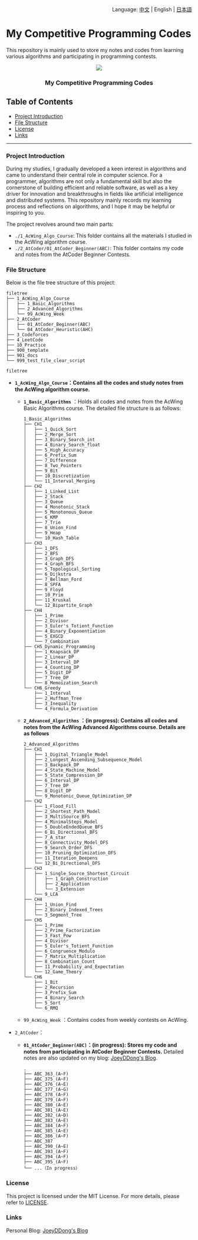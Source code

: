 <div align="right">
  Language:
  <a title="中文" href="../README.md">中文</a> | 
  English | 
  <a title="日本語" href="README_jp.md">日本語</a>
</div>


# My Competitive Programming Codes

This repository is mainly used to store my notes and codes from learning various algorithms and participating in programming contests.

<p align="center">
  <a href="https://github.com/weiweiweidong/My_Competitive_Programming_Codes">
    <img src="https://my-markdown-picture-bedding.oss-ap-northeast-1.aliyuncs.com/uPic/2025-01-05/Cover_Algorithm.jpeg">
  </a>
  <h3 align="center">My Competitive Programming Codes</h3>
</p>

## Table of Contents

- [Project Introduction](#project-introduction) 
- [File Structure](#file-structure)
- [License](#license)
- [Links](#links)

****

### Project Introduction

During my studies, I gradually developed a keen interest in algorithms and came to understand their central role in computer science. For a programmer, algorithms are not only a fundamental skill but also the cornerstone of building efficient and reliable software, as well as a key driver for innovation and breakthroughs in fields like artificial intelligence and distributed systems. This repository mainly records my learning process and reflections on algorithms, and I hope it may be helpful or inspiring to you. 

The project revolves around two main parts: 

- `./1_AcWing_Algo_Course`: This folder contains all the materials I studied in the AcWing algorithm course. 
- `./2_AtCoder/01_AtCoder_Beginner(ABC)`: This folder contains my code and notes from the AtCoder Beginner Contests. 

### File Structure 

Below is the file tree structure of this project:

```
filetree 
├── 1_AcWing_Algo_Course
│   ├── 1_Basic_Algorithms
│   ├── 2_Advanced_Algorithms
│   └── 99_AcWing_Week
├── 2_AtCoder
│   ├── 01_AtCoder_Beginner(ABC)
│   └── 04_AtCoder_Heuristic(AHC)
├── 3_Codeforces
├── 4_LeetCode
├── 10_Practice
├── 900_template
├── 901_docs
└── 999_test_file_clear_script
```

`filetree`

- **`1_AcWing_Algo_Course`：Contains all the codes and study notes from the AcWing algorithm course.**

  - **`1_Basic_Algorithms`** ：Holds all codes and notes from the AcWing Basic Algorithms course. The detailed file structure is as follows:

    ```
    1_Basic_Algorithms
    ├── CH1
    │   ├── 1_Quick_Sort
    │   ├── 2_Merge_Sort
    │   ├── 3_Binary_Search_int
    │   ├── 4_Binary_Search_float
    │   ├── 5_High_Accuracy
    │   ├── 6_Prefix_Sum
    │   ├── 7_Difference
    │   ├── 8_Two_Pointers
    │   ├── 9_Bit
    │   ├── 10_Discretization
    │   └── 11_Interval_Merging
    ├── CH2
    │   ├── 1_Linked_List
    │   ├── 2_Stack
    │   ├── 3_Queue
    │   ├── 4_Monotonic_Stack
    │   ├── 5_Monotonous_Queue
    │   ├── 6_KMP
    │   ├── 7_Trie
    │   ├── 8_Union_Find
    │   ├── 9_Heap
    │   └── 10_Hash_Table
    ├── CH3
    │   ├── 1_DFS
    │   ├── 2_BFS
    │   ├── 3_Graph_DFS
    │   ├── 4_Graph_BFS
    │   ├── 5_Topological_Sorting
    │   ├── 6_Dijkstra
    │   ├── 7_Bellman_Ford
    │   ├── 8_SPFA
    │   ├── 9_Floyd
    │   ├── 10_Prim
    │   ├── 11_Kruskal
    │   └── 12_Bipartite_Graph
    ├── CH4
    │   ├── 1_Prime
    │   ├── 2_Divisor
    │   ├── 3_Euler's_Totient_Function
    │   ├── 4_Binary_Exponentiation
    │   ├── 5_EXGCD
    │   └── 7_Combination
    ├── CH5_Dynamic_Programming
    │   ├── 1_Knapsack_DP
    │   ├── 2_Linear_DP
    │   ├── 3_Interval_DP
    │   ├── 4_Counting_DP
    │   ├── 5_Digit_DP
    │   ├── 7_Tree_DP
    │   └── 8_Memoization_Search
    └── CH6_Greedy
        ├── 1_Interval
        ├── 2_Huffman_Tree
        ├── 3_Inequality
        └── 4_Formula_Derivation
    ```

  - **`2_Advanced_Algorithms` ：(in progress): Contains all codes and notes from the AcWing Advanced Algorithms course. Details are as follows**

    ```
    2_Advanced_Algorithms
    ├── CH1
    │   ├── 1_Digital_Triangle_Model
    │   ├── 2_Longest_Ascending_Subsequence_Model
    │   ├── 3_Backpack_DP
    │   ├── 4_State_Machine_Model
    │   ├── 5_State_Compression_DP
    │   ├── 6_Interval_DP
    │   ├── 7_Tree_DP
    │   ├── 8_Digit_DP
    │   └── 9_Monotonic_Queue_Optimization_DP
    ├── CH2
    │   ├── 1_Flood_Fill
    │   ├── 2_Shortest_Path_Model
    │   ├── 3_MultiSource_BFS
    │   ├── 4_MinimalSteps_Model
    │   ├── 5_DoubleEndedQueue_BFS
    │   ├── 6_Bi_Directional_BFS
    │   ├── 7_A_star
    │   ├── 8_Connectivity_Model_DFS
    │   ├── 9_Search_Order_DFS
    │   ├── 10_Pruning_Optimization_DFS
    │   ├── 11_Iteration_Deepens
    │   └── 12_Bi_Directional_DFS
    ├── CH3
    │   ├── 1_Single_Source_Shortest_Circuit
    │   │   ├── 1_Graph_Construction
    │   │   ├── 2_Application
    │   │   └── 3_Extension
    │   └── 9_LCA
    ├── CH4
    │   ├── 1_Union_Find
    │   ├── 2_Binary_Indexed_Trees
    │   └── 3_Segment_Tree
    ├── CH5
    │   ├── 1_Prime
    │   ├── 2_Prime_Factorization
    │   ├── 3_Fast_Pow
    │   ├── 4_Divisor
    │   ├── 5_Euler's_Totient_Function
    │   ├── 6_Congruence_Modulo
    │   ├── 7_Matrix_Multiplication
    │   ├── 8_Combination_Count
    │   ├── 11_Probability_and_Expectation
    │   └── 12_Game_Theory
    └── CH6
        ├── 1_Bit
        ├── 2_Recursion
        ├── 3_Prefix_Sum
        ├── 4_Binary_Search
        ├── 5_Sort
        └── 6_RMQ
    ```

  - `99_AcWing_Week` ：Contains codes from weekly contests on AcWing.

- `2_AtCoder`：

  - **`01_AtCoder_Beginner(ABC)`：(in progress): Stores my code and notes from participating in AtCoder Beginner Contests.**  Detailed notes are also updated on my blog: [JoeyDDong's Blog](https://joeyddong.top/).

    ```
    .
    ├── ABC_363_(A~F)
    ├── ABC_375_(A~F)
    ├── ABC_376_(A~E)
    ├── ABC_377_(A~G)
    ├── ABC_378_(A~F)
    ├── ABC_379_(A~F)
    ├── ABC_380_(A~E)
    ├── ABC_381_(A~E)
    ├── ABC_382_(A~D)
    ├── ABC_383_(A~E)
    ├── ABC_384_(A~F)
    ├── ABC_385_(A~E)
    ├── ABC_386_(A~F)
    ├── ABC_387
    ├── ABC_390_(A~E)
    ├── ABC_393_(A~F)
    ├── ABC_394_(A~F)
    ├── ABC_395_(A~F)
    └── ...（In progress）
    ```

### License

This project is licensed under the MIT License. For more details, please refer to [LICENSE](../LICENSE).

### Links

Personal Blog: [JoeyDDong's Blog](https://joeyddong.top/)